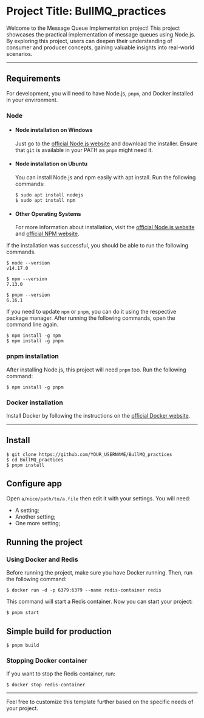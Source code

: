 # Project Title: BullMQ_practices


Welcome to the Message Queue Implementation project! This project showcases the practical implementation of message queues using Node.js. By exploring this project, users can deepen their understanding of consumer and producer concepts, gaining valuable insights into real-world scenarios.

---
## Requirements

For development, you will need to have Node.js, `pnpm`, and Docker installed in your environment.

### Node
- #### Node installation on Windows

  Just go to the [official Node.js website](https://nodejs.org/) and download the installer. Ensure that `git` is available in your PATH as `pnpm` might need it.

- #### Node installation on Ubuntu

  You can install Node.js and npm easily with apt install. Run the following commands:

      $ sudo apt install nodejs
      $ sudo apt install npm

- #### Other Operating Systems
  For more information about installation, visit the [official Node.js website](https://nodejs.org/) and [official NPM website](https://npmjs.org/).

If the installation was successful, you should be able to run the following commands.

    $ node --version
    v14.17.0

    $ npm --version
    7.13.0

    $ pnpm --version
    6.16.1

If you need to update `npm` or `pnpm`, you can do it using the respective package manager. After running the following commands, open the command line again.

    $ npm install -g npm
    $ npm install -g pnpm

### pnpm installation

After installing Node.js, this project will need `pnpm` too. Run the following command:

    $ npm install -g pnpm

### Docker installation

Install Docker by following the instructions on the [official Docker website](https://www.docker.com/).

---

## Install

    $ git clone https://github.com/YOUR_USERNAME/BullMQ_practices
    $ cd BullMQ_practices
    $ pnpm install

## Configure app

Open `a/nice/path/to/a.file` then edit it with your settings. You will need:

- A setting;
- Another setting;
- One more setting;

## Running the project

### Using Docker and Redis

Before running the project, make sure you have Docker running. Then, run the following command:

    $ docker run -d -p 6379:6379 --name redis-container redis

This command will start a Redis container. Now you can start your project:

    $ pnpm start

## Simple build for production

    $ pnpm build

### Stopping Docker container

If you want to stop the Redis container, run:

    $ docker stop redis-container

---
Feel free to customize this template further based on the specific needs of your project.
